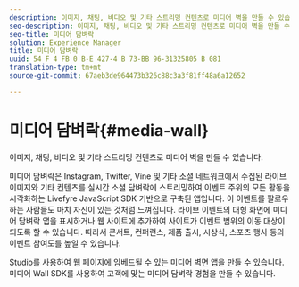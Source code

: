```yaml
---
description: 이미지, 채팅, 비디오 및 기타 스트리밍 컨텐츠로 미디어 벽을 만들 수 있습니다.
seo-description: 이미지, 채팅, 비디오 및 기타 스트리밍 컨텐츠로 미디어 벽을 만들 수 있습니다.
seo-title: 미디어 담벼락
solution: Experience Manager
title: 미디어 담벼락
uuid: 54 F 4 FB 0 B-E 427-4 B 73-BB 96-31325805 B 081
translation-type: tm+mt
source-git-commit: 67aeb3de964473b326c88c3a3f81ff48a6a12652

---
```



# 미디어 담벼락{#media-wall}

이미지, 채팅, 비디오 및 기타 스트리밍 컨텐츠로 미디어 벽을 만들 수 있습니다.

미디어 담벼락은 Instagram, Twitter, Vine 및 기타 소셜 네트워크에서 수집된 라이브 이미지와 기타 컨텐츠를 실시간 소셜 담벼락에 스트리밍하여 이벤트 주위의 모든 활동을 시각화하는 Livefyre JavaScript SDK 기반으로 구축된 앱입니다. 이 이벤트를 팔로우하는 사람들도 마치 자신이 있는 것처럼 느껴집니다. 라이브 이벤트의 대형 화면에 미디어 담벼락 앱을 표시하거나 웹 사이트에 추가하여 사이트가 이벤트 범위의 이동 대상이 되도록 할 수 있습니다. 따라서 콘서트, 컨퍼런스, 제품 출시, 시상식, 스포츠 행사 등의 이벤트 참여도를 높일 수 있습니다.

Studio를 사용하여 웹 페이지에 임베드될 수 있는 미디어 벽면 앱을 만들 수 있습니다. 미디어 Wall SDK를 사용하여 고객에 맞는 미디어 담벼락 경험을 만들 수 있습니다.
